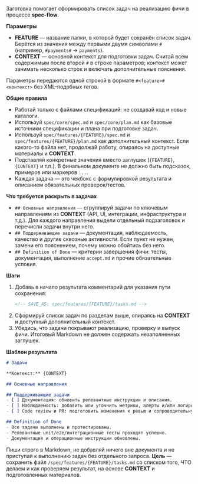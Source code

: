 <!-- spec-flow: список задач -->

Заготовка помогает сформировать список задач на реализацию фичи в процессе **spec-flow**.

**Параметры**
- **FEATURE** — название папки, в которой будет сохранён список задач. Берётся из значения между первыми двумя символами `#` (например, `#payments#` → `payments`).
- **CONTEXT** — основной контекст для подготовки задач. Считай всем содержимым после второй `#` в строке параметров; контекст может занимать несколько строк и включать дополнительные пояснения.

Параметры передаются одной строкой в формате `#<feature># <контекст>` без XML-подобных тегов.

**Общие правила**
- Работай только с файлами спецификаций: не создавай код и новые каталоги.
- Используй `spec/core/spec.md` и `spec/core/plan.md` как базовые источники спецификации и плана при подготовке задач.
- Используй `spec/features/{FEATURE}/spec.md` и `spec/features/{FEATURE}/plan.md` как дополнительный контекст. Если какого-то файла нет, продолжай работу, опираясь на доступные материалы и **CONTEXT**.
- Подставляй конкретные значения вместо заглушек (`{FEATURE}`, `{CONTEXT}` и т.п.). В финальном документе не должно быть подсказок, примеров или маркеров `...`.
- Каждая задача — это чекбокс с формулировкой результата и описанием обязательных проверок/тестов.

**Что требуется раскрыть в задачах**
- `## Основные направления` — сгруппируй задачи по ключевым направлениям из **CONTEXT** (API, UI, интеграции, инфраструктура и т.д.). Для каждого направления выдели отдельный подзаголовок и перечисли задачи внутри него.
- `## Поддерживающие задачи` — документация, наблюдаемость, качество и другие сквозные активности. Если пункт не нужен, замени его пояснением, почему можно обойтись без него.
- `## Definition of Done` — критерии завершения фичи: тесты, документация, выполнение `accept.md` и прочие обязательные условия.

**Шаги**
1. Добавь в начало результата комментарий для указания пути сохранения:
   ```md
   <!-- SAVE_AS: spec/features/{FEATURE}/tasks.md -->
   ```
2. Сформируй список задач по разделам выше, опираясь на **CONTEXT** и доступный дополнительный контекст.
3. Убедись, что задачи покрывают реализацию, проверку и выпуск фичи. Итоговый Markdown не должен содержать незаполненных заглушек.

**Шаблон результата**
```md
# Задачи

**Контекст:** {CONTEXT}

## Основные направления

## Поддерживающие задачи
- [ ] Документация: обновить релевантные инструкции и описания.
- [ ] Наблюдаемость: добавить или уточнить метрики, алерты и/или логирование.
- [ ] Code review и PR: подготовить изменения к ревью и сопроводительную информацию.

## Definition of Done
- Все задачи выполнены и протестированы.
- Релевантные unit/e2e/интеграционные тесты проходят успешно.
- Документация и операционные инструкции обновлены.
```

Пиши строго в Markdown, не добавляй ничего вне документа и не приступай к выполнению задач без отдельного запроса. **Цель** — сохранить файл `/spec/features/{FEATURE}/tasks.md` со списком того, ЧТО делаем и как проверяем результат, на основе **CONTEXT** и подготовленных материалов.
